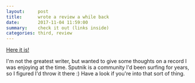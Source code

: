 ```yaml
---
layout:     post
title:      wrote a review a while back
date:       2017-11-04 11:59:00
summary:    check it out (links inside)
categories: third, review
---
```


<a href="http://www.sputnikmusic.com/review/73831/Auras-Crestfallen/">Here it is!</a>

I'm not the greatest writer, but wanted to give some thoughts on a record I was enjoying at the time. Sputnik is a community I'd been surfing for years, so I figured I'd throw it there :) Have a look if you're into that sort of thing.
